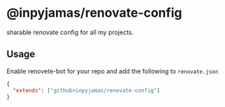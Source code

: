 # @inpyjamas/renovate-config

sharable renovate config for all my projects.

## Usage

Enable renovete-bot for your repo and add the following to `renovate.json`

```json
{
  "extends": ["github>inpyjamas/renovate-config"]
}
```
